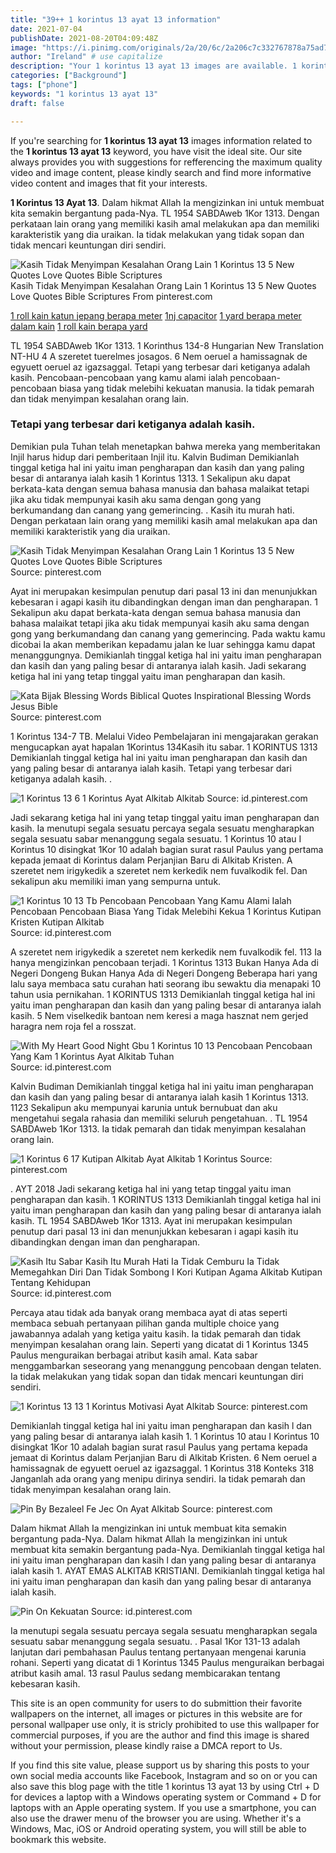 ```yaml
---
title: "39++ 1 korintus 13 ayat 13 information"
date: 2021-07-04
publishDate: 2021-08-20T04:09:48Z
image: "https://i.pinimg.com/originals/2a/20/6c/2a206c7c332767878a75ad7b73afe2f3.png"
author: "Ireland" # use capitalize
description: "Your 1 korintus 13 ayat 13 images are available. 1 korintus 13 ayat 13 are a topic that is being searched for and liked by netizens today. You can Get the 1 korintus 13 ayat 13 files here. Download all royalty-free images."
categories: ["Background"]
tags: ["phone"]
keywords: "1 korintus 13 ayat 13"
draft: false

---
```


If you're searching for **1 korintus 13 ayat 13** images information related to the **1 korintus 13 ayat 13** keyword, you have visit the ideal  site.  Our site always  provides you with  suggestions  for refferencing  the maximum  quality video and image  content, please kindly search and find more informative video content and images  that fit your interests.

**1 Korintus 13 Ayat 13**. Dalam hikmat Allah Ia mengizinkan ini untuk membuat kita semakin bergantung pada-Nya. TL 1954 SABDAweb 1Kor 1313. Dengan perkataan lain orang yang memiliki kasih amal melakukan apa dan memiliki karakteristik yang dia uraikan. Ia tidak melakukan yang tidak sopan dan tidak mencari keuntungan diri sendiri.

![Kasih Tidak Menyimpan Kesalahan Orang Lain 1 Korintus 13 5 New Quotes Love Quotes Bible Scriptures](https://i.pinimg.com/originals/fc/6d/48/fc6d48c7051a450df77c45ba588d9585.jpg "Kasih Tidak Menyimpan Kesalahan Orang Lain 1 Korintus 13 5 New Quotes Love Quotes Bible Scriptures")
Kasih Tidak Menyimpan Kesalahan Orang Lain 1 Korintus 13 5 New Quotes Love Quotes Bible Scriptures From pinterest.com

[1 roll kain katun jepang berapa meter](/1-roll-kain-katun-jepang-berapa-meter/)
[1nj capacitor](/1nj-capacitor/)
[1 yard berapa meter dalam kain](/1-yard-berapa-meter-dalam-kain/)
[1 roll kain berapa yard](/1-roll-kain-berapa-yard/)

TL 1954 SABDAweb 1Kor 1313. 1 Korinthus 134-8 Hungarian New Translation NT-HU 4 A szeretet tuerelmes josagos. 6 Nem oeruel a hamissagnak de egyuett oeruel az igazsaggal. Tetapi yang terbesar dari ketiganya adalah kasih. Pencobaan-pencobaan yang kamu alami ialah pencobaan-pencobaan biasa yang tidak melebihi kekuatan manusia. Ia tidak pemarah dan tidak menyimpan kesalahan orang lain.

### Tetapi yang terbesar dari ketiganya adalah kasih.

Demikian pula Tuhan telah menetapkan bahwa mereka yang memberitakan Injil harus hidup dari pemberitaan Injil itu. Kalvin Budiman Demikianlah tinggal ketiga hal ini yaitu iman pengharapan dan kasih dan yang paling besar di antaranya ialah kasih 1 Korintus 1313. 1 Sekalipun aku dapat berkata-kata dengan semua bahasa manusia dan bahasa malaikat tetapi jika aku tidak mempunyai kasih aku sama dengan gong yang berkumandang dan canang yang gemerincing. . Kasih itu murah hati. Dengan perkataan lain orang yang memiliki kasih amal melakukan apa dan memiliki karakteristik yang dia uraikan.


![Kasih Tidak Menyimpan Kesalahan Orang Lain 1 Korintus 13 5 New Quotes Love Quotes Bible Scriptures](https://i.pinimg.com/originals/fc/6d/48/fc6d48c7051a450df77c45ba588d9585.jpg "Kasih Tidak Menyimpan Kesalahan Orang Lain 1 Korintus 13 5 New Quotes Love Quotes Bible Scriptures")
Source: pinterest.com

Ayat ini merupakan kesimpulan penutup dari pasal 13 ini dan menunjukkan kebesaran i agapi kasih itu dibandingkan dengan iman dan pengharapan. 1 Sekalipun aku dapat berkata-kata dengan semua bahasa manusia dan bahasa malaikat tetapi jika aku tidak mempunyai kasih aku sama dengan gong yang berkumandang dan canang yang gemerincing. Pada waktu kamu dicobai Ia akan memberikan kepadamu jalan ke luar sehingga kamu dapat menanggungnya. Demikianlah tinggal ketiga hal ini yaitu iman pengharapan dan kasih dan yang paling besar di antaranya ialah kasih. Jadi sekarang ketiga hal ini yang tetap tinggal yaitu iman pengharapan dan kasih.

![Kata Bijak Blessing Words Biblical Quotes Inspirational Blessing Words Jesus Bible](https://i.pinimg.com/originals/59/5c/dc/595cdc44e8e29fb7d03dc8b539be517f.jpg "Kata Bijak Blessing Words Biblical Quotes Inspirational Blessing Words Jesus Bible")
Source: pinterest.com

1 Korintus 134-7 TB. Melalui Video Pembelajaran ini mengajarakan gerakan mengucapkan ayat hapalan 1Korintus 134Kasih itu sabar. 1 KORINTUS 1313 Demikianlah tinggal ketiga hal ini yaitu iman pengharapan dan kasih dan yang paling besar di antaranya ialah kasih. Tetapi yang terbesar dari ketiganya adalah kasih. .

![1 Korintus 13 6 1 Korintus Ayat Alkitab Alkitab](https://i.pinimg.com/originals/2b/fc/8a/2bfc8a300fa0bf08a82cce8d4ddbfe4d.jpg "1 Korintus 13 6 1 Korintus Ayat Alkitab Alkitab")
Source: id.pinterest.com

Jadi sekarang ketiga hal ini yang tetap tinggal yaitu iman pengharapan dan kasih. Ia menutupi segala sesuatu percaya segala sesuatu mengharapkan segala sesuatu sabar menanggung segala sesuatu. 1 Korintus 10 atau I Korintus 10 disingkat 1Kor 10 adalah bagian surat rasul Paulus yang pertama kepada jemaat di Korintus dalam Perjanjian Baru di Alkitab Kristen. A szeretet nem irigykedik a szeretet nem kerkedik nem fuvalkodik fel. Dan sekalipun aku memiliki iman yang sempurna untuk.

![1 Korintus 10 13 Tb Pencobaan Pencobaan Yang Kamu Alami Ialah Pencobaan Pencobaan Biasa Yang Tidak Melebihi Kekua 1 Korintus Kutipan Kristen Kutipan Alkitab](https://i.pinimg.com/736x/ff/c7/dd/ffc7ddc19ed05455e97dc23201abf14e.jpg "1 Korintus 10 13 Tb Pencobaan Pencobaan Yang Kamu Alami Ialah Pencobaan Pencobaan Biasa Yang Tidak Melebihi Kekua 1 Korintus Kutipan Kristen Kutipan Alkitab")
Source: id.pinterest.com

A szeretet nem irigykedik a szeretet nem kerkedik nem fuvalkodik fel. 113 Ia hanya mengizinkan pencobaan terjadi. 1 Korintus 1313 Bukan Hanya Ada di Negeri Dongeng Bukan Hanya Ada di Negeri Dongeng Beberapa hari yang lalu saya membaca satu curahan hati seorang ibu sewaktu dia menapaki 10 tahun usia pernikahan. 1 KORINTUS 1313 Demikianlah tinggal ketiga hal ini yaitu iman pengharapan dan kasih dan yang paling besar di antaranya ialah kasih. 5 Nem viselkedik bantoan nem keresi a maga hasznat nem gerjed haragra nem roja fel a rosszat.

![With My Heart Good Night Gbu 1 Korintus 10 13 Pencobaan Pencobaan Yang Kam 1 Korintus Ayat Alkitab Tuhan](https://i.pinimg.com/originals/24/66/0d/24660d3422d3a2bfb6f244716a8f4511.jpg "With My Heart Good Night Gbu 1 Korintus 10 13 Pencobaan Pencobaan Yang Kam 1 Korintus Ayat Alkitab Tuhan")
Source: id.pinterest.com

Kalvin Budiman Demikianlah tinggal ketiga hal ini yaitu iman pengharapan dan kasih dan yang paling besar di antaranya ialah kasih 1 Korintus 1313. 1123 Sekalipun aku mempunyai karunia untuk bernubuat dan aku mengetahui segala rahasia dan memiliki seluruh pengetahuan. . TL 1954 SABDAweb 1Kor 1313. Ia tidak pemarah dan tidak menyimpan kesalahan orang lain.

![1 Korintus 6 17 Kutipan Alkitab Ayat Alkitab 1 Korintus](https://i.pinimg.com/originals/04/af/2a/04af2ae2b9ab0afef199a952ea3e525b.jpg "1 Korintus 6 17 Kutipan Alkitab Ayat Alkitab 1 Korintus")
Source: pinterest.com

. AYT 2018 Jadi sekarang ketiga hal ini yang tetap tinggal yaitu iman pengharapan dan kasih. 1 KORINTUS 1313 Demikianlah tinggal ketiga hal ini yaitu iman pengharapan dan kasih dan yang paling besar di antaranya ialah kasih. TL 1954 SABDAweb 1Kor 1313. Ayat ini merupakan kesimpulan penutup dari pasal 13 ini dan menunjukkan kebesaran i agapi kasih itu dibandingkan dengan iman dan pengharapan.

![Kasih Itu Sabar Kasih Itu Murah Hati Ia Tidak Cemburu Ia Tidak Memegahkan Diri Dan Tidak Sombong I Kori Kutipan Agama Alkitab Kutipan Tentang Kehidupan](https://i.pinimg.com/originals/6e/98/41/6e984118f0a5e38cd9f7798cd82d0ef4.jpg "Kasih Itu Sabar Kasih Itu Murah Hati Ia Tidak Cemburu Ia Tidak Memegahkan Diri Dan Tidak Sombong I Kori Kutipan Agama Alkitab Kutipan Tentang Kehidupan")
Source: id.pinterest.com

Percaya atau tidak ada banyak orang membaca ayat di atas seperti membaca sebuah pertanyaan pilihan ganda multiple choice yang jawabannya adalah yang ketiga yaitu kasih. Ia tidak pemarah dan tidak menyimpan kesalahan orang lain. Seperti yang dicatat di 1 Korintus 1345 Paulus menguraikan berbagai atribut kasih amal. Kata sabar menggambarkan seseorang yang menanggung pencobaan dengan telaten. Ia tidak melakukan yang tidak sopan dan tidak mencari keuntungan diri sendiri.

![1 Korintus 13 13 1 Korintus Motivasi Ayat Alkitab](https://i.pinimg.com/736x/5b/9f/e9/5b9fe9826b73998356db47d6b5d800ca.jpg "1 Korintus 13 13 1 Korintus Motivasi Ayat Alkitab")
Source: pinterest.com

Demikianlah tinggal ketiga hal ini yaitu iman pengharapan dan kasih l dan yang paling besar di antaranya ialah kasih 1. 1 Korintus 10 atau I Korintus 10 disingkat 1Kor 10 adalah bagian surat rasul Paulus yang pertama kepada jemaat di Korintus dalam Perjanjian Baru di Alkitab Kristen. 6 Nem oeruel a hamissagnak de egyuett oeruel az igazsaggal. 1 Korintus 318 Konteks 318 Janganlah ada orang yang menipu dirinya sendiri. Ia tidak pemarah dan tidak menyimpan kesalahan orang lain.

![Pin By Bezaleel Fe Jec On Ayat Alkitab](https://i.pinimg.com/originals/10/b1/be/10b1beb6645c74abd2e9edb0d1b32c69.jpg "Pin By Bezaleel Fe Jec On Ayat Alkitab")
Source: pinterest.com

Dalam hikmat Allah Ia mengizinkan ini untuk membuat kita semakin bergantung pada-Nya. Dalam hikmat Allah Ia mengizinkan ini untuk membuat kita semakin bergantung pada-Nya. Demikianlah tinggal ketiga hal ini yaitu iman pengharapan dan kasih l dan yang paling besar di antaranya ialah kasih 1. AYAT EMAS ALKITAB KRISTIANI. Demikianlah tinggal ketiga hal ini yaitu iman pengharapan dan kasih dan yang paling besar di antaranya ialah kasih.

![Pin On Kekuatan](https://i.pinimg.com/originals/2a/20/6c/2a206c7c332767878a75ad7b73afe2f3.png "Pin On Kekuatan")
Source: id.pinterest.com

Ia menutupi segala sesuatu percaya segala sesuatu mengharapkan segala sesuatu sabar menanggung segala sesuatu. . Pasal 1Kor 131-13 adalah lanjutan dari pembahasan Paulus tentang pertanyaan mengenai karunia rohani. Seperti yang dicatat di 1 Korintus 1345 Paulus menguraikan berbagai atribut kasih amal. 13 rasul Paulus sedang membicarakan tentang kebesaran kasih.

This site is an open community for users to do submittion their favorite wallpapers on the internet, all images or pictures in this website are for personal wallpaper use only, it is stricly prohibited to use this wallpaper for commercial purposes, if you are the author and find this image is shared without your permission, please kindly raise a DMCA report to Us.

If you find this site value, please support us by sharing this posts to your own social media accounts like Facebook, Instagram and so on or you can also save this blog page with the title 1 korintus 13 ayat 13 by using Ctrl + D for devices a laptop with a Windows operating system or Command + D for laptops with an Apple operating system. If you use a smartphone, you can also use the drawer menu of the browser you are using. Whether it's a Windows, Mac, iOS or Android operating system, you will still be able to bookmark this website.
